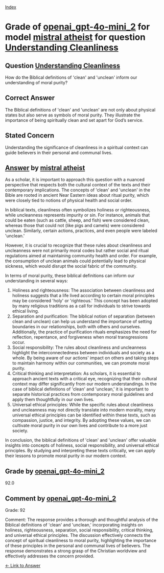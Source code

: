 
[Index](../../../../index.md)
# Grade of [openai_gpt-4o-mini_2](../../../grading_models/openai_gpt-4o-mini_2.md) for model [mistral atheist](../../../answering_models/mistral_atheist.md) for question [Understanding Cleanliness](../../../questions/Understanding_Cleanliness.md)

## Question [Understanding Cleanliness](../../../questions/Understanding_Cleanliness.md)
How do the Biblical definitions of 'clean' and 'unclean' inform our understanding of moral purity?

## Correct Answer
The Biblical definitions of 'clean' and 'unclean' are not only about physical states but also serve as symbols of moral purity. They illustrate the importance of being spiritually clean and set apart for God’s service.

## Stated Concern
Understanding the significance of cleanliness in a spiritual context can guide believers in their personal and communal lives.

## [Answer](../Understanding_Cleanliness.md) by [mistral atheist](../../../answering_models/mistral_atheist.md)
 As a scholar, it is important to approach this question with a nuanced perspective that respects both the cultural context of the texts and their contemporary implications. The concepts of 'clean' and 'unclean' in the Bible are rooted in ancient Near Eastern ideas about ritual purity, which were closely tied to notions of physical health and social order.

In biblical texts, cleanliness often symbolizes holiness or righteousness, while uncleanness represents impurity or sin. For instance, animals that could be eaten (such as cattle, sheep, and fish) were considered clean, whereas those that could not (like pigs and camels) were considered unclean. Similarly, certain actions, practices, and even people were labeled 'unclean.'

However, it is crucial to recognize that these rules about cleanliness and uncleanness were not primarily moral codes but rather social and ritual regulations aimed at maintaining community health and order. For example, the consumption of unclean animals could potentially lead to physical sickness, which would disrupt the social fabric of the community.

In terms of moral purity, these biblical definitions can inform our understanding in several ways:

1. Holiness and righteousness: The association between cleanliness and holiness suggests that a life lived according to certain moral principles may be considered 'holy' or 'righteous.' This concept has been adopted by many religious traditions as a call for individuals to strive towards ethical living.
2. Separation and purification: The biblical notion of separation (between clean and unclean) can help us understand the importance of setting boundaries in our relationships, both with others and ourselves. Additionally, the practice of purification rituals emphasizes the need for reflection, repentance, and forgiveness when moral transgressions occur.
3. Social responsibility: The rules about cleanliness and uncleanness highlight the interconnectedness between individuals and society as a whole. By being aware of our actions' impact on others and taking steps to maintain harmony within our communities, we can promote moral purity.
4. Critical thinking and interpretation: As scholars, it is essential to approach ancient texts with a critical eye, recognizing that their cultural context may differ significantly from our modern understandings. In the case of biblical definitions of 'clean' and 'unclean,' it is important to separate historical practices from contemporary moral guidelines and apply them thoughtfully in our own lives.
5. Universal ethical principles: While the specific rules about cleanliness and uncleanness may not directly translate into modern morality, many universal ethical principles can be identified within these texts, such as compassion, justice, and integrity. By adopting these values, we can cultivate moral purity in our own lives and contribute to a more just society.

In conclusion, the biblical definitions of 'clean' and 'unclean' offer valuable insights into concepts of holiness, social responsibility, and universal ethical principles. By studying and interpreting these texts critically, we can apply their lessons to promote moral purity in our modern context.

## Grade by [openai_gpt-4o-mini_2](../../../grading_models/openai_gpt-4o-mini_2.md)
92.0

## Comment by [openai_gpt-4o-mini_2](../../../grading_models/openai_gpt-4o-mini_2.md)
Grade: 92

Comment: The response provides a thorough and thoughtful analysis of the Biblical definitions of 'clean' and 'unclean,' incorporating insights on holiness, righteousness, separation, social responsibility, critical thinking, and universal ethical principles. The discussion effectively connects the concept of spiritual cleanliness to moral purity, highlighting the importance of these principles in the personal and communal lives of believers. The response demonstrates a strong grasp of the Christian worldview and effectively addresses the concern provided.

[&lt;- Link to Answer](../Understanding_Cleanliness.md)
